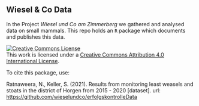 ## Wiesel & Co Data 

In the Project *Wiesel und Co am Zimmerberg* we gathered and analysed data on 
small mammals. This repo holds an `R` package which documents and publishes this 
data. 


<a rel="license" href="http://creativecommons.org/licenses/by/4.0/"><img alt="Creative Commons License" style="border-width:0" src="https://i.creativecommons.org/l/by/4.0/88x31.png" /></a><br />This work is licensed under a <a rel="license" href="http://creativecommons.org/licenses/by/4.0/">Creative Commons Attribution 4.0 International License</a>.

To cite this package, use:

Ratnaweera, N., Keller, S. (2021). Results from monitoring least weasels 
and stoats in the district of Horgen from 2015 - 2020 [dataset]. url: 
https://github.com/wieselundco/erfolgskontrolleData

